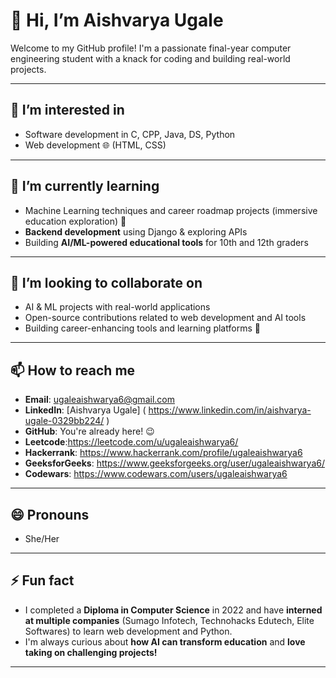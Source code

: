 # 👋 Hi, I’m Aishvarya Ugale  
Welcome to my GitHub profile! I'm a passionate final-year computer engineering student with a knack for coding and building real-world projects. 

---

## 👀 I’m interested in  

- Software development in C, CPP, Java, DS, Python
- Web development 🌐 (HTML, CSS)

---

## 🌱 I’m currently learning  
-  Machine Learning techniques and career roadmap projects (immersive education exploration) 🎯  
- **Backend development** using Django & exploring APIs  
- Building **AI/ML-powered educational tools** for 10th and 12th graders

---

## 💞️ I’m looking to collaborate on  
- AI & ML projects with real-world applications  
- Open-source contributions related to web development and AI tools  
- Building career-enhancing tools and learning platforms 🚀

---

## 📫 How to reach me  
- **Email**: ugaleaishwarya6@gmail.com  
- **LinkedIn**: [Aishvarya Ugale] ( https://www.linkedin.com/in/aishvarya-ugale-0329bb224/ )
- **GitHub**: You're already here! 😉
- **Leetcode**:https://leetcode.com/u/ugaleaishwarya6/
- **Hackerrank**: https://www.hackerrank.com/profile/ugaleaishwarya6
- **GeeksforGeeks**: https://www.geeksforgeeks.org/user/ugaleaishwarya6/ 
- **Codewars**: https://www.codewars.com/users/ugaleaishwarya6

---

## 😄 Pronouns  
- She/Her

---

## ⚡ Fun fact  
- I completed a **Diploma in Computer Science** in 2022 and have **interned at multiple companies** (Sumago Infotech, Technohacks Edutech, Elite Softwares) to learn web development and Python.  
- I'm always curious about **how AI can transform education** and **love taking on challenging projects!**

---



